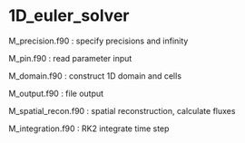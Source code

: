 # 1D_euler_solver

M_precision.f90     : specify precisions and infinity

M_pin.f90           : read parameter input

M_domain.f90        : construct 1D domain and cells

M_output.f90        : file output

M_spatial_recon.f90 : spatial reconstruction, calculate fluxes

M_integration.f90   : RK2 integrate time step
